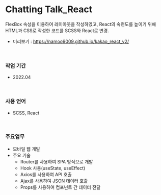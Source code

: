 # Chatting Talk_React
FlexBox 속성을 이용하여 레이아웃을 작성하였고, React의 숙련도를 높이기 위해 HTML과 CSS로 작성한 코드를 SCSS와 React로 변경.
- 미리보기 : https://namoo9009.github.io/kakao_react_v2/

<br/>

### 작업 기간
- 2022.04

<br/>

### 사용 언어
- SCSS, React

<br/>

### 주요업무
<ul>
    <li>모바일 웹 개발</li>
    <li>주요 기술
        <ul>
            <li>Router를 사용하여 SPA 방식으로 개발</li>
            <li>Hook 사용(useState, useEffect)</li>
            <li>Axios를 사용하여 API 호출</li>
            <li>Ajax를 사용하여 JSON 데이터 호출</li>
            <li>Props를 사용하여 컴포넌트 간 데이터 전달</li>
        </ul>
    </li>
</ul>
